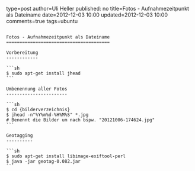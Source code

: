 type=post
author=Uli Heller
published: no
title=Fotos - Aufnahmezeitpunkt als Dateiname
date=2012-12-03 10:00
updated=2012-12-03 10:00
comments=true
tags=ubuntu
~~~~~~

Fotos - Aufnahmezeitpunkt als Dateiname
=======================================

Vorbereitung
------------

```sh
$ sudo apt-get install jhead
```

Umbenennung aller Fotos
-----------------------

```sh
$ cd {bilderverzeichnis}
$ jhead -n"%Y%m%d-%H%M%S" *.jpg
# Benennt die Bilder um nach bspw. "20121006-174624.jpg"
```

Geotagging
----------

```sh
$ sudo apt-get install libimage-exiftool-perl
$ java -jar geotag-0.082.jar
```
